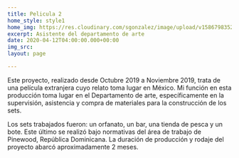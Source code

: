 ```yaml
---
title: Pelicula 2
home_style: style1
home_img: https://res.cloudinary.com/sgonzalez/image/upload/v1586798352/misabelrodriguez/cocote/01_nuejzi.jpg
excerpt: Asistente del departamento de arte
date: 2020-04-12T04:00:00.000+00:00
img_src: 
layout: page

---
```

Este proyecto, realizado desde Octubre 2019 a Noviembre 2019, trata de una película extranjera cuyo relato toma lugar en México. Mi función en esta producción toma lugar en el Departamento de arte, específicamente en la supervisión, asistencia y compra de materiales para la construcción de los sets.

Los sets trabajados fueron: un orfanato, un bar, una tienda de pesca y un bote. Este último se realizó bajo normativas del área de trabajo de Pinewood, República Dominicana. La duración de producción y rodaje del proyecto abarcó aproximadamente 2 meses.